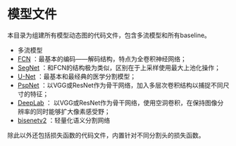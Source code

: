 # 模型文件

本目录为组建所有模型动态图的代码文件，包含多流模型和所有baseline。

- 多流模型
- [FCN](https://readpaper.com/paper/2952632681) ：最基本的编码——解码结构，特点为全卷积神经网络；
- [SegNet](https://readpaper.com/paper/2963881378) ：和FCN的结构极为类似，区别在于上采样使用最大上池化操作；
- [U-Net](https://readpaper.com/paper/1901129140) ：最基本和最经典的医学分割模型；
- [PspNet](https://readpaper.com/paper/2560023338) ：以VGG或ResNet作为骨干网络，加入多层次卷积结构以捕捉不同尺寸的特征；
- [DeepLab](https://arxiv.org/abs/1706.05587) ： 以VGG或ResNet作为骨干网络，使用空洞卷积，在保持图像分辨率的同时能够扩大像素感受野；
- [bisenetv2](https://readpaper.com/paper/3014795891) ：轻量化语义分割网络

除此以外还包括损失函数的代码文件，内置针对不同分割头的损失函数。
